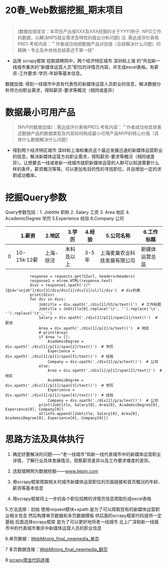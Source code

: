 # 20春_Web数据挖掘_期末项目

#  
> (数据加值宣言：本项目产出按XXX及XXX挖掘的关于YYY(例子: NPS)工作的数据，以解决NPS就业需求及特性的就业分析问题)
> 注. 需达成评价表格PRD1.考核内容：＂作者成功地把数据产品对加值（总结解决什么问题）的精确丶专业及中肯地总结表述于第一段"
* 运用 scrapy框架 挖取猎聘网中，两个经济特区城市 深圳和上海 的”外加新一线城市重庆的“新媒体运营人员”职位的详情页内容，并生成excel表格。有薪资-工作要求-学历-年龄等基本信息。

数据加值: 得到一线城市中具有代表性的新媒体运营人员职业的信息，解决数据分析师方向职业需求，得知薪资-要求等概况（相同或差异）



# 数据最小可用产品
> (MVP的数据加值)：需达成评价表格PRD2.考核内容：＂作者成功地具体表述数据产品的数据类型及内容如何构成最小可用产品MVP的核心价值（具体什么数据解决什么问题）
*  得到两个经济特区城市 深圳和上海和重庆这个最近发展迅速的新媒体运营职业的信息，解决新媒体运营方向职业需求，得知薪资-要求等概况（相同或差异）。让想要去一线或者新一线城市就职新媒体运营的人群可以知道需要什么样的条件，薪资概况等等。可以更加有目的性的寻找职位，并且增加一定的求职成功概率。

# 挖掘Query参数
 Query参数包括：1. Jobtitle 职称 2. Salary 工资 3. Area 地区 4.  AcademicDegree 学历 5.Experience 经验 6.Company 公司
   
 ||1.薪资|2.地区|3.学历|4.经验|5.公司名称|6.工作标题|
|  ----  | ----  |  ----  | ----  |  ----  | ----  | ----  |
| 0  |  10-15k·12薪|上海-徐泾 |本科及以上 | 3-5年 | 上海麦巢农业科技发展有限公司 |新媒体运营总监  |   

 ``` SZurl='https://www.liepin.com/zhaopin/?compkind=&dqs=050090&pubTime=&pageSize=40&salary=&compTag=&sortFlag=15&degradeFlag=0&compIds=&subIndustry=&jobKind=&industries=&compscale=&key=%E6%96%B0%E5%AA%92%E4%BD%93%E8%BF%90%E8%90%A5&siTag=qkuPMtyyPWyGJLVm3Ykn1A%7E-nQsjvAMdjst7vnBI-6VZQ&d_sfrom=search_fp&d_ckId=d2ad9da103fc2aeeabc169d685a2fdfd&d_curPage=0&d_pageSize=40&d_headId=4107d9372116a7333a50ba34629aa075&curPage={}'.format(i)
            response = requests.get(SZurl, headers=headers)
            response1 = etree.HTML(response.text)
            divs = response1.xpath('//*[@id="sojob"]/div[3]/div/div[1]/div[1]/ul/li/div')  # div列表
            print(divs)
            for div in divs:
                Jobtitle = div.xpath('./div[1]/h3/a/text()')  # 工作标题
                Jobtitle = Jobtitle[0].replace('\r', '').replace('\n', '').replace('\t', '')
                Salary = div.xpath('./div[1]/p[1]/span[1]/text()')  # 薪资
                Area = div.xpath('./div[1]/p[1]/a/text()')  # 地区
                # print(Area)
                if Area != []:
                    AcademicDegree = div.xpath('./div[1]/p[1]/span[2]/text()')  # 学历
                    Experience = div.xpath('./div[1]/p[1]/span[3]/text()')  # 经验
                    Company = div.xpath('./div[2]/p/a/text()')  # 公司
                else:
                    Area = div.xpath('./div[1]/p[1]/span[2]/text()')  # 地区
                    AcademicDegree = div.xpath('./div[1]/p[1]/span[3]/text()')  # 学历
                    Experience = div.xpath('./div[1]/p[1]/span[4]/text()')  # 经验
                    Company = div.xpath('./div[2]/p/a/text()')  # 公司
                print(Jobtitle, Salary[0], Area[0], AcademicDegree[0], Experience[0], Company[0])
                allinfo.append([Jobtitle, Salary[0], Area[0], AcademicDegree[0], Experience[0], Company[0]])
 ```  
    
# 思路方法及具体执行  

1. 确定好要解决的问题——“老一线城市”和新一线代表城市中的新媒体运营职业详情，了解行业具体发展情况，观察薪资差异以及工作要求难度的差异。

2. 选取猎聘网为数据挖掘——www.liepin.com  

3. 用scrapy框架爬取相关的城市新媒体运营职位的页面链接和首页概况的年龄、薪资等基本信息 

4. 用scrapy框架将上一步的各个职位招聘的详情页信息爬取形成excel表格  

5.方法选择：初始 使用request模块+xpath 是为了可以爬取现有的新媒体运营职业相关信息 然后构建单页数据和多页数据模板 供后面的scrapy框架代码提供一定基础
            后面选择scrapy框架 是为了可以更好地将老一线城市 北上广深和新一线城市中的代表城市重庆中新媒体运营人员的职业信息  
            
6.单页数据：[WebMining_final_newmedia_单页](https://github.com/jzf-timer/webmining_LP/blob/master/WebMining_final_newmedia_%E5%8D%95%E9%A1%B5.xlsx)

7 多页数据连接：[WebMining_final_newmedia_翻页](https://github.com/jzf-timer/webmining_LP/blob/master/WebMining_final_newmedia_%E7%BF%BB%E9%A1%B5.xlsx)

8 [scrapy爬虫代码连接](https://github.com/jzf-timer/webmining_LP/blob/master/LiePing/spiders/LP.py)   




